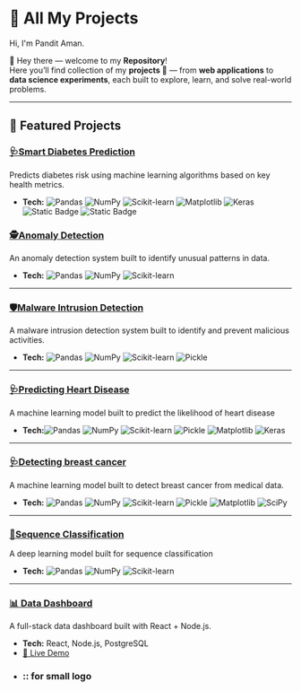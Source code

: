 # 🚀 All My Projects  

Hi, I'm Pandit Aman.

👋 Hey there — welcome to my **Repository**!  
Here you’ll find collection of my **projects 🚀** — from **web applications** to **data science experiments**, each built to explore, learn, and solve real-world problems.  
  

---

## 🌟 Featured Projects  

### [🩺Smart Diabetes Prediction](https://github.com/Ah-am/smart_diabetes_prediction)
Predicts diabetes risk using machine learning algorithms based on key health metrics.
- **Tech:** ![Pandas](https://img.shields.io/badge/Pandas-150458?logo=pandas&logoColor=white) ![NumPy](https://img.shields.io/badge/NumPy-013243?logo=numpy&logoColor=white) ![Scikit-learn](https://img.shields.io/badge/Scikit--learn-F7931E?logo=scikit-learn&logoColor=white) ![Matplotlib](https://img.shields.io/badge/Matplotlib-11557c?logo=plotly&logoColor=white)
![Keras](https://img.shields.io/badge/Keras-D00000?logo=keras&logoColor=white) ![Static Badge](https://img.shields.io/badge/seaborn-blue?logo=seaborn&logoColor=white)
![Static Badge](https://img.shields.io/badge/tensorflow-orange?style=flat&logo=tensorflow&logoColor=white)




### [🕵️Anomaly Detection](https://github.com/Ah-am/Anomaly_Detection) 
An anomaly detection system built to identify unusual patterns in data.  
- **Tech:** ![Pandas](https://img.shields.io/badge/Pandas-150458?logo=pandas&logoColor=white) ![NumPy](https://img.shields.io/badge/NumPy-013243?logo=numpy&logoColor=white) ![Scikit-learn](https://img.shields.io/badge/Scikit--learn-F7931E?logo=scikit-learn&logoColor=white) 
          
---
### [🛡️Malware Intrusion Detection](https://github.com/Ah-am/malware-intrusion-detection)
A malware intrusion detection system built to identify and prevent malicious activities.
- **Tech:** ![Pandas](https://img.shields.io/badge/Pandas-150458?logo=pandas&logoColor=white)  ![NumPy](https://img.shields.io/badge/NumPy-013243?logo=numpy&logoColor=white)  ![Scikit-learn](https://img.shields.io/badge/Scikit--learn-F7931E?logo=scikit-learn&logoColor=white)  ![Pickle](https://img.shields.io/badge/Pickle-009688?logo=python&logoColor=white)    

---
### [🩺Predicting Heart Disease](https://github.com/Ah-am/Predicting-Heart-Disease-using-Neural-Networks)
A machine learning model built to predict the likelihood of heart disease
- **Tech:**![Pandas](https://img.shields.io/badge/Pandas-150458?logo=pandas&logoColor=white)  ![NumPy](https://img.shields.io/badge/NumPy-013243?logo=numpy&logoColor=white)  ![Scikit-learn](https://img.shields.io/badge/Scikit--learn-F7931E?logo=scikit-learn&logoColor=white)  ![Pickle](https://img.shields.io/badge/Pickle-009688?logo=python&logoColor=white)  ![Matplotlib](https://img.shields.io/badge/Matplotlib-11557c?logo=plotly&logoColor=white)  ![Keras](https://img.shields.io/badge/Keras-D00000?logo=keras&logoColor=white)  
  

---
### [🩺Detecting breast cancer](https://github.com/Ah-am/Detecting-breast-cancer-with-SVM-and-KNN)
A machine learning model built to detect breast cancer from medical data.
- **Tech:** ![Pandas](https://img.shields.io/badge/Pandas-150458?logo=pandas&logoColor=white)  ![NumPy](https://img.shields.io/badge/NumPy-013243?logo=numpy&logoColor=white)  ![Scikit-learn](https://img.shields.io/badge/Scikit--learn-F7931E?logo=scikit-learn&logoColor=white)  ![Pickle](https://img.shields.io/badge/Pickle-009688?logo=python&logoColor=white)  ![Matplotlib](https://img.shields.io/badge/Matplotlib-11557c?logo=plotly&logoColor=white)  ![SciPy](https://img.shields.io/badge/SciPy-8CAAE6?logo=scipy&logoColor=white)  
  
 
---
### [🧬Sequence Classification](https://github.com/Ah-am/DNA-Sequence-Classification-using-Machine-Learning)
A deep learning model built for sequence classification
- **Tech:**  ![Pandas](https://img.shields.io/badge/Pandas-150458?logo=pandas&logoColor=white) ![NumPy](https://img.shields.io/badge/NumPy-013243?logo=numpy&logoColor=white) ![Scikit-learn](https://img.shields.io/badge/Scikit--learn-F7931E?logo=scikit-learn&logoColor=white)    
---
### [📊 Data Dashboard](https://github.com/yourname/project-1)  
A full-stack data dashboard built with React + Node.js.  
- **Tech:** React, Node.js, PostgreSQL  
- [🔗 Live Demo](https://example.com)
- ### :: for small logo

